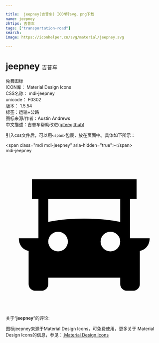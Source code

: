 ```yaml
---

title:  jeepney(吉普车) ICON转svg、png下载
name: jeepney
zhTips: 吉普车
tags: ["transportation-road"]
search: 
image: https://iconhelper.cn/svg/material/jeepney.svg

---
```


# jeepney  <small style="font-size: 60%;font-weight: 100">吉普车</small>


<div class="detail-page">
<p>
<span><span class="badge-success badge">免费图标</span> </span>
<br/>
<span>
ICON库：
<span class="badge-secondary badge">Material Design Icons</span> 
</span>
<br/>
<span>
CSS名称：
<span class="badge-secondary badge">mdi-jeepney</span> 
</span>
<br/>
<span>
unicode：
<span class="badge-secondary badge">F0302</span> 
<copy-btn content='F0302' btn-title=""></copy-btn>
<copy-btn :content='String.fromCodePoint(parseInt("F0302", 16))' btn-title="复制U"></copy-btn>
</span>
<br/>
<span>
版本：
<span class="badge-secondary badge">1.5.54</span> 
</span><br/><span>标签：<span class="badge-light badge"><router-link to="/tags/transportation-road.html">运输+公路</router-link></span></span>
<br/>
<span>图标来源/作者：<span class="badge-light badge">Austin Andrews</span></span> 
<br/>
<span class="zh-detail">中文描述：<span class="badge-primary badge">吉普车</span><span class="help-link"><span>帮助改进</span>(<a href="https://gitee.com/liuwave/icon-helper/edit/master/json/material/jeepney.json" target="_blank" rel="noopener noreferrer">gitee</a><a href="https://github.com/liuwave/icon-helper/edit/master/json/material/jeepney.json" target="_blank" rel="noopener noreferrer">github</a></span>)</span><br/>
</p>
</div>
<div class="alert alert-dark">
  <i class="mdi mdi-jeepney mdi-48px"></i>
  <i class="mdi mdi-jeepney mdi-36px"></i>
  <i class="mdi mdi-jeepney mdi-24px"></i>
  <i class="mdi mdi-jeepney mdi-18px"></i>
</div>
<div>
  <p>引入css文件后，可以用<code>&lt;span&gt;</code>包裹，放在页面中。具体如下所示：    
  </p>
  <div class="alert alert-primary" style="font-size: 14px">
    &lt;span class="mdi mdi-jeepney" aria-hidden="true"&gt;&lt;/span&gt;
    <copy-btn content='<span class="mdi mdi-jeepney" aria-hidden="true"></span>'></copy-btn>
  </div>
  <div class="alert alert-secondary">
    <i class="mdi mdi-jeepney"
    style="font-size: 24px"
    aria-hidden="true"></i> mdi-jeepney
    <copy-btn content="mdi-jeepney" btn-title="复制图标名称"></copy-btn>
  </div>
</div>
<div id="svg" class="svg-wrap">
<svg xmlns="http://www.w3.org/2000/svg" viewBox="0 0 24 24"><path d="M19,13V7H20V4H4V7H5V13H2C2,13.93 2.5,14.71 3.5,14.93V20A1,1 0 0,0 4.5,21H5.5A1,1 0 0,0 6.5,20V19H17.5V20A1,1 0 0,0 18.5,21H19.5A1,1 0 0,0 20.5,20V14.93C21.5,14.7 22,13.93 22,13H19M8,15A1.5,1.5 0 0,1 6.5,13.5A1.5,1.5 0 0,1 8,12A1.5,1.5 0 0,1 9.5,13.5A1.5,1.5 0 0,1 8,15M16,15A1.5,1.5 0 0,1 14.5,13.5A1.5,1.5 0 0,1 16,12A1.5,1.5 0 0,1 17.5,13.5A1.5,1.5 0 0,1 16,15M17.5,10.5C15.92,10.18 14.03,10 12,10C9.97,10 8,10.18 6.5,10.5V7H17.5V10.5Z" /></svg>
</div>
<detail full-name='mdi-jeepney'></detail>
<div class="icon-detail__container">
<p>关于“<b>jeepney</b>”的评论:</p>
</div>
<Vssue title="关于“jeepney”的评论" />    
<div><p>图标jeepney来源于Material Design Icons，可免费使用，更多关于 Material Design Icons的信息，参见：<a target="_blank" href="https://iconhelper.cn/material.html"> Material Design Icons</a>
</p></div>
